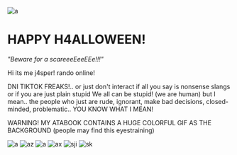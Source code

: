 ![a](https://i.pinimg.com/originals/04/9c/e9/049ce9b7c5637b4bcff33d35bc86d2f5.gif)

# HAPPY H4ALLOWEEN! 

*"Beware for a scareeeEeeEEe!!!"*


Hi its me j4sper! 
rando online!

DNI TIKTOK FREAKS!.. or just don't interact if all you say is nonsense slangs or if you are just plain stupid 
We all can be stupid! (we are human) but I mean.. the people who just are rude, ignorant, make bad decisions, closed-minded, problematic.. YOU KNOW WHAT I MEAN!


WARNING! MY ATABOOK CONTAINS A HUGE COLORFUL GIF AS THE BACKGROUND (people may find this eyestraining)






![a](https://64.media.tumblr.com/c81b576fb6cde4e39f3eac7b1b9d2e69/f579c4bd47c0b5f0-eb/s100x200/d6288103a172aae906c086a32a1b7a1e32fb5522.pnj)
![az](https://64.media.tumblr.com/3b8938e80a4c2003d71aba6ab4776f19/1fb39223b20e4f22-62/s250x400/62ead184a98327bfa9e38bd9f812f95c50bb52dd.gifv)
![a](https://64.media.tumblr.com/b3e57af1f6cd0a6eb671c91ab8a79be1/ee11a54a88b1caad-5f/s100x200/573a69b26477e77accfad22414fe3dad4179ef72.gifv)
![ax](https://64.media.tumblr.com/d5f4f42b21f7ecfc020252482ca226c1/c364dfb6a6721445-c5/s250x400/4ff3318249988d30ebcf69236ba8790c55221f3c.pnj)
![sji](https://64.media.tumblr.com/9a885052c0b887282d7d871ac36de716/c364dfb6a6721445-89/s100x200/136b9b911f20e5ad1d569146e7be5e3236e3ad91.gifv)
![sk](https://64.media.tumblr.com/2a26148183672f1e457a5e6c213ce41d/ca87e2ceb2047715-a5/s250x400/caebfc71ada41ff96b8b0f6cd62835b2ddcad497.gifv)


